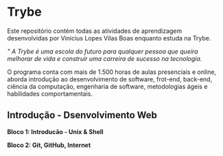 <h1> Trybe </h1>

Este repositório contém todas as atividades de aprendizagem desenvolvidas por Vinicius Lopes Vilas Boas enquanto estuda na Trybe.  

<i> " A Trybe é uma escola do futuro para qualquer pessoa que queira melhorar de vida e construir uma carreira de sucesso na tecnologia. </i>

O programa conta com mais de 1.500 horas de aulas presenciais e online, aborda introdução ao desenvolvimento de software, frot-end, back-end, ciência da computação, engenharia de software, metodologias ágeis e habilidades comportamentais. 

<h2> Introdução - Dsenvolvimento Web </h2>

<b> Bloco 1: Introducão - Unix & Shell </b>

<b> Bloco 2: Git, GitHub, Internet </b>

